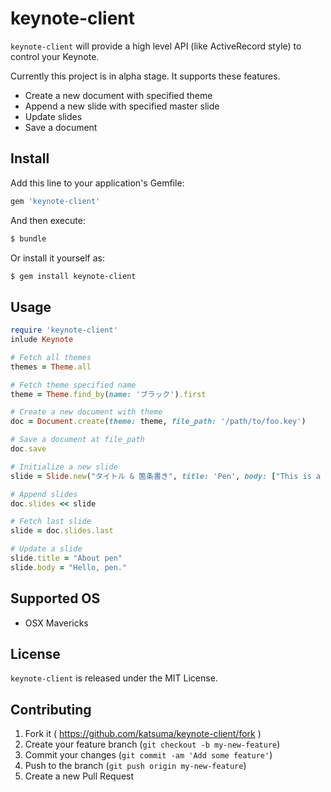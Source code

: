# keynote-client

`keynote-client` will provide a high level API (like ActiveRecord style) to control your Keynote.

Currently this project is in alpha stage. It supports these features.

- Create a new document with specified theme
- Append a new slide with specified master slide
- Update slides
- Save a document

## Install

Add this line to your application's Gemfile:

```sh
gem 'keynote-client'
```

And then execute:

```sh
$ bundle
```

Or install it yourself as:

```sh
$ gem install keynote-client
```


## Usage

```ruby
require 'keynote-client'
inlude Keynote

# Fetch all themes
themes = Theme.all

# Fetch theme specified name
theme = Theme.find_by(name: 'ブラック').first

# Create a new document with theme
doc = Document.create(theme: theme, file_path: '/path/to/foo.key')

# Save a document at file_path
doc.save

# Initialize a new slide
slide = Slide.new("タイトル & 箇条書き", title: 'Pen', body: ["This is a pen", "Is this a pen?"].join("\n"))

# Append slides
doc.slides << slide

# Fetch last slide
slide = doc.slides.last

# Update a slide
slide.title = "About pen"
slide.body = "Hello, pen."
```

## Supported OS
- OSX Mavericks


## License
`keynote-client` is released under the MIT License.


## Contributing

1. Fork it ( https://github.com/katsuma/keynote-client/fork )
2. Create your feature branch (`git checkout -b my-new-feature`)
3. Commit your changes (`git commit -am 'Add some feature'`)
4. Push to the branch (`git push origin my-new-feature`)
5. Create a new Pull Request
